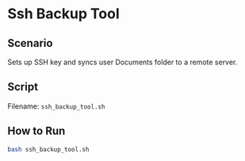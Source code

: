 # Ssh Backup Tool

## Scenario
Sets up SSH key and syncs user Documents folder to a remote server.

## Script
Filename: `ssh_backup_tool.sh`

## How to Run
```bash
bash ssh_backup_tool.sh
```